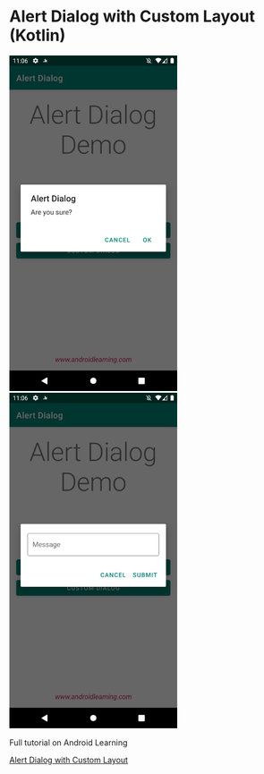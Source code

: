 # Alert Dialog with Custom Layout (Kotlin)

<div>
  <img src="https://github.com/akrajilwar/AlertDialogWithCustomLayout/blob/master/Screenshot_1566581781.png" height="600" >
  <img src="https://github.com/akrajilwar/AlertDialogWithCustomLayout/blob/master/Screenshot_1566581775.png" height="600">
</div>


Full tutorial on Android Learning

[Alert Dialog with Custom Layout](https://www.androidlearning.com/alert-dialog-with-custom-layout)
